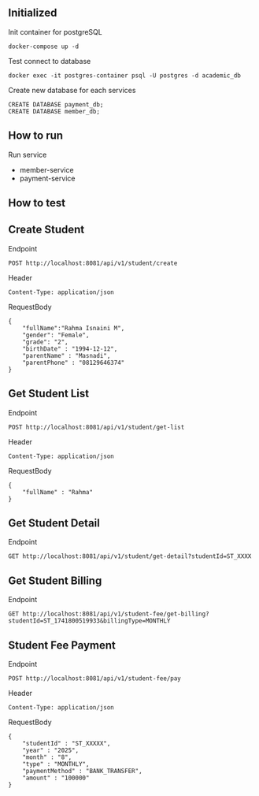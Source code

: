 ## Initialized
Init container for postgreSQL
```
docker-compose up -d
```

Test connect to database
```
docker exec -it postgres-container psql -U postgres -d academic_db
```

Create new database for each services
```
CREATE DATABASE payment_db;
CREATE DATABASE member_db;
```

## How to run
Run service
- member-service
- payment-service


## How to test

## Create Student

Endpoint
```
POST http://localhost:8081/api/v1/student/create
```

Header
```
Content-Type: application/json
```

RequestBody
```
{
    "fullName":"Rahma Isnaini M",
    "gender": "Female",
    "grade": "2",
    "birthDate" : "1994-12-12",
    "parentName" : "Masnadi",
    "parentPhone" : "08129646374"
}
```

## Get Student List

Endpoint
```
POST http://localhost:8081/api/v1/student/get-list
```

Header
```
Content-Type: application/json
```

RequestBody
```
{
    "fullName" : "Rahma"
}
```

## Get Student Detail

Endpoint
```
GET http://localhost:8081/api/v1/student/get-detail?studentId=ST_XXXX
```

## Get Student Billing

Endpoint
```
GET http://localhost:8081/api/v1/student-fee/get-billing?studentId=ST_1741800519933&billingType=MONTHLY
```


## Student Fee Payment

Endpoint
```
POST http://localhost:8081/api/v1/student-fee/pay
```

Header
```
Content-Type: application/json
```

RequestBody
```
{
    "studentId" : "ST_XXXXX",
    "year" : "2025",
    "month" : "8",
    "type" : "MONTHLY",
    "paymentMethod" : "BANK_TRANSFER",
    "amount" : "100000"
}
```




